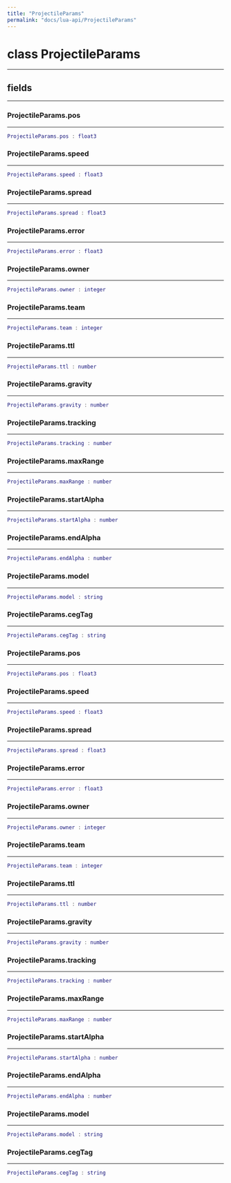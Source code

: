 ```yaml
---
title: "ProjectileParams"
permalink: "docs/lua-api/ProjectileParams"
---
```

# class ProjectileParams











---



## fields
---

### ProjectileParams.pos
---
```lua
ProjectileParams.pos : float3
```










### ProjectileParams.speed
---
```lua
ProjectileParams.speed : float3
```










### ProjectileParams.spread
---
```lua
ProjectileParams.spread : float3
```










### ProjectileParams.error
---
```lua
ProjectileParams.error : float3
```










### ProjectileParams.owner
---
```lua
ProjectileParams.owner : integer
```










### ProjectileParams.team
---
```lua
ProjectileParams.team : integer
```










### ProjectileParams.ttl
---
```lua
ProjectileParams.ttl : number
```










### ProjectileParams.gravity
---
```lua
ProjectileParams.gravity : number
```










### ProjectileParams.tracking
---
```lua
ProjectileParams.tracking : number
```










### ProjectileParams.maxRange
---
```lua
ProjectileParams.maxRange : number
```










### ProjectileParams.startAlpha
---
```lua
ProjectileParams.startAlpha : number
```










### ProjectileParams.endAlpha
---
```lua
ProjectileParams.endAlpha : number
```










### ProjectileParams.model
---
```lua
ProjectileParams.model : string
```










### ProjectileParams.cegTag
---
```lua
ProjectileParams.cegTag : string
```










### ProjectileParams.pos
---
```lua
ProjectileParams.pos : float3
```










### ProjectileParams.speed
---
```lua
ProjectileParams.speed : float3
```










### ProjectileParams.spread
---
```lua
ProjectileParams.spread : float3
```










### ProjectileParams.error
---
```lua
ProjectileParams.error : float3
```










### ProjectileParams.owner
---
```lua
ProjectileParams.owner : integer
```










### ProjectileParams.team
---
```lua
ProjectileParams.team : integer
```










### ProjectileParams.ttl
---
```lua
ProjectileParams.ttl : number
```










### ProjectileParams.gravity
---
```lua
ProjectileParams.gravity : number
```










### ProjectileParams.tracking
---
```lua
ProjectileParams.tracking : number
```










### ProjectileParams.maxRange
---
```lua
ProjectileParams.maxRange : number
```










### ProjectileParams.startAlpha
---
```lua
ProjectileParams.startAlpha : number
```










### ProjectileParams.endAlpha
---
```lua
ProjectileParams.endAlpha : number
```










### ProjectileParams.model
---
```lua
ProjectileParams.model : string
```










### ProjectileParams.cegTag
---
```lua
ProjectileParams.cegTag : string
```











